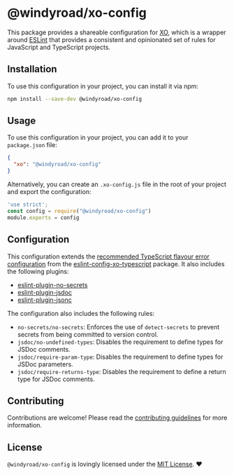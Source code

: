 # @windyroad/xo-config

This package provides a shareable configuration for [XO](https://github.com/xojs/xo), which is a wrapper around [ESLint](https://eslint.org/) that provides a consistent and opinionated set of rules for JavaScript and TypeScript projects.

## Installation

To use this configuration in your project, you can install it via npm:

```sh
npm install --save-dev @windyroad/xo-config
```

## Usage

To use this configuration in your project, you can add it to your `package.json` file:

```json
{
  "xo": "@windyroad/xo-config"
}
```

Alternatively, you can create an `.xo-config.js` file in the root of your project and export the configuration:

```javascript
'use strict';
const config = require("@windyroad/xo-config")
module.exports = config
```

## Configuration

This configuration extends the [recommended TypeScript flavour error configuration](https://github.com/xojs/eslint-config-xo-typescript/blob/main/index.js) from the [eslint-config-xo-typescript](https://github.com/xojs/eslint-config-xo-typescript) package. It also includes the following plugins:

- [eslint-plugin-no-secrets](https://github.com/nickdeis/eslint-plugin-no-secrets)
- [eslint-plugin-jsdoc](https://github.com/gajus/eslint-plugin-jsdoc)
- [eslint-plugin-jsonc](https://github.com/zigomir/eslint-plugin-jsonc)

The configuration also includes the following rules:

- `no-secrets/no-secrets`: Enforces the use of `detect-secrets` to prevent secrets from being committed to version control.
- `jsdoc/no-undefined-types`: Disables the requirement to define types for JSDoc comments.
- `jsdoc/require-param-type`: Disables the requirement to define types for JSDoc parameters.
- `jsdoc/require-returns-type`: Disables the requirement to define a return type for JSDoc comments.

## Contributing

Contributions are welcome! Please read the [contributing guidelines](../../CONTRIBUTING.md) for more information.

## License

`@windyroad/xo-config` is lovingly licensed under the [MIT License](../../LICENSE). ❤️
